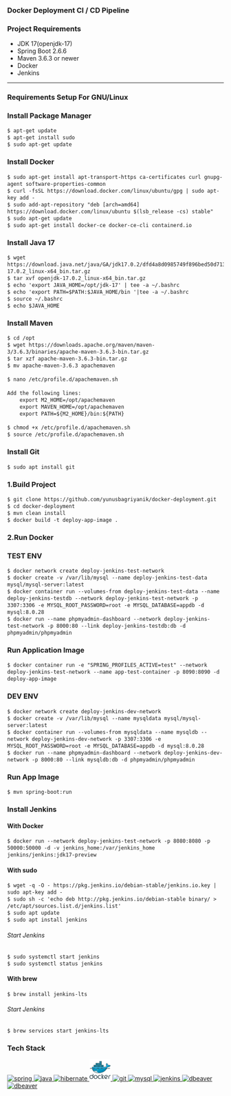 ### __Docker Deployment CI / CD Pipeline__

### Project Requirements

* JDK 17(openjdk-17)
* Spring Boot 2.6.6
* Maven 3.6.3 or newer
* Docker
* Jenkins

---

### Requirements Setup For GNU/Linux

### Install Package Manager
    $ apt-get update
    $ apt-get install sudo
    $ sudo apt-get update

### Install Docker

    $ sudo apt-get install apt-transport-https ca-certificates curl gnupg-agent software-properties-common
    $ curl -fsSL https://download.docker.com/linux/ubuntu/gpg | sudo apt-key add -
    $ sudo add-apt-repository "deb [arch=amd64] https://download.docker.com/linux/ubuntu $(lsb_release -cs) stable"
    $ sudo apt-get update
    $ sudo apt-get install docker-ce docker-ce-cli containerd.io

### Install Java 17
    $ wget https://download.java.net/java/GA/jdk17.0.2/dfd4a8d0985749f896bed50d7138ee7f/8/GPL/openjdk-17.0.2_linux-x64_bin.tar.gz
    $ tar xvf openjdk-17.0.2_linux-x64_bin.tar.gz
    $ echo 'export JAVA_HOME=/opt/jdk-17' | tee -a ~/.bashrc
    $ echo 'export PATH=$PATH:$JAVA_HOME/bin '|tee -a ~/.bashrc
    $ source ~/.bashrc
    $ echo $JAVA_HOME
### Install Maven
    $ cd /opt
    $ wget https://downloads.apache.org/maven/maven-3/3.6.3/binaries/apache-maven-3.6.3-bin.tar.gz
    $ tar xzf apache-maven-3.6.3-bin.tar.gz
    $ mv apache-maven-3.6.3 apachemaven

    $ nano /etc/profile.d/apachemaven.sh

    Add the following lines:
        export M2_HOME=/opt/apachemaven
        export MAVEN_HOME=/opt/apachemaven
        export PATH=${M2_HOME}/bin:${PATH}
        
    $ chmod +x /etc/profile.d/apachemaven.sh
    $ source /etc/profile.d/apachemaven.sh

### Install Git
    $ sudo apt install git

### 1.Build Project

    $ git clone https://github.com/yunusbagriyanik/docker-deployment.git
    $ cd docker-deployment
    $ mvn clean install
    $ docker build -t deploy-app-image .

### 2.Run Docker

### TEST ENV

    $ docker network create deploy-jenkins-test-network
    $ docker create -v /var/lib/mysql --name deploy-jenkins-test-data mysql/mysql-server:latest
    $ docker container run --volumes-from deploy-jenkins-test-data --name deploy-jenkins-testdb --network deploy-jenkins-test-network -p 3307:3306 -e MYSQL_ROOT_PASSWORD=root -e MYSQL_DATABASE=appdb -d mysql:8.0.28
    $ docker run --name phpmyadmin-dashboard --network deploy-jenkins-test-network -p 8000:80 --link deploy-jenkins-testdb:db -d phpmyadmin/phpmyadmin

### Run Application Image 

    $ docker container run -e "SPRING_PROFILES_ACTIVE=test" --network deploy-jenkins-test-network --name app-test-container -p 8090:8090 -d  deploy-app-image

### DEV ENV

    $ docker network create deploy-jenkins-dev-network
    $ docker create -v /var/lib/mysql --name mysqldata mysql/mysql-server:latest
    $ docker container run --volumes-from mysqldata --name mysqldb --network deploy-jenkins-dev-network -p 3307:3306 -e MYSQL_ROOT_PASSWORD=root -e MYSQL_DATABASE=appdb -d mysql:8.0.28
    $ docker run --name phpmyadmin-dashboard --network deploy-jenkins-dev-network -p 8000:80 --link mysqldb:db -d phpmyadmin/phpmyadmin

### Run App Image

    $ mvn spring-boot:run

### Install Jenkins

#### With Docker

    $ docker run --network deploy-jenkins-test-network -p 8080:8080 -p 50000:50000 -d -v jenkins_home:/var/jenkins_home jenkins/jenkins:jdk17-preview

#### With sudo

    $ wget -q -O - https://pkg.jenkins.io/debian-stable/jenkins.io.key | sudo apt-key add -
    $ sudo sh -c 'echo deb http://pkg.jenkins.io/debian-stable binary/ > /etc/apt/sources.list.d/jenkins.list'
    $ sudo apt update
    $ sudo apt install jenkins

###### Start Jenkins

    $ sudo systemctl start jenkins
    $ sudo systemctl status jenkins

#### With brew

    $ brew install jenkins-lts

###### Start Jenkins

    $ brew services start jenkins-lts

<h3 align="left">Tech Stack</h3>
<p align="left"> 
<a href="https://www.spring.io" target="_blank"> <img src="https://spring.io/images/spring-logo-9146a4d3298760c2e7e49595184e1975.svg" alt="spring" width="100" height="50"/>
<a href="https://www.java.com/en/" target="_blank"> <img src="https://upload.wikimedia.org/wikipedia/tr/2/2e/Java_Logo.svg" alt="java" width="50" height="50"/>
<a href="https://hibernate.org/orm/" target="_blank"> <img src="https://in.relation.to/images/hibernate_icon_whitebkg.svg" alt="hibernate" width="50" height="50"/>
<a href="https://www.docker.com/" target="_blank"> <img src="https://raw.githubusercontent.com/devicons/devicon/master/icons/docker/docker-original-wordmark.svg" alt="docker" width="50" height="50"/>
<a href="https://git-scm.com/" target="_blank"> <img src="https://www.vectorlogo.zone/logos/git-scm/git-scm-icon.svg" alt="git" width="50" height="50"/>
<a href="https://www.mysql.com/" target="_blank"> <img src="https://www.onurbabur.com/wp-content/uploads/2020/09/MySQL-Logo.wine_.png" alt="mysql" width="50" height="50"/>
<a href="https://www.jenkins.io" target="_blank"> <img src="https://www.vectorlogo.zone/logos/jenkins/jenkins-icon.svg" alt="jenkins" width="50" height="50"/>
<a href="https://dbeaver.io/" target="_blank"> <img src="https://upload.wikimedia.org/wikipedia/commons/thumb/b/b5/DBeaver_logo.svg/1200px-DBeaver_logo.svg.png" alt="dbeaver" width="50" height="50"/>
<a href="https://www.phpmyadmin.net/" target="_blank"> <img src="https://wikiimg.tojsiabtv.com/wikipedia/commons/thumb/4/4f/PhpMyAdmin_logo.svg/1200px-PhpMyAdmin_logo.svg.png" alt="dbeaver" width="60" height="50"/>
</p>


